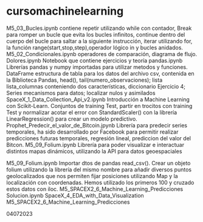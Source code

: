 # cursomachinelearning
M5_03_Bucles.ipynb contiene repetir utilizando while con contador, Break para romper un bucle que evita los bucles infinitos, continue dentro del cuerpo del bucle para saltar a la siguiente instrucción, iterar utilizando for, la función range(start,stop,step),operador lógico in y bucles anidados.
M5_02_Condicionales.ipynb operadores de comparación, diagrama de flujo.
Dolores.ipynb Notebook que contiene ejercicios y teoría
pandas.ipynb Librerías pandas y numpy importadas para utilizar metodos y funciones. DataFrame estructura de tabla para los datos del archivo csv, contenida en la Biblioteca Pandas, head(), tail(numero_observaciones); lista lista_columnas conteniendo dos características, diccionario Ejercicio 4; Series mecanismos para datos; localizar nulos y asimilados
SpaceX_1_Data_Collection_Api_v2.ipynb 
Introducción a Machine Learning con Scikit-Learn. Conjuntos de training Test, partir en trocitos con training Test y normalizar acotar el error con StandardScaler() con la librería LinearRegression() para crear un modelo predictivo.
Prophet_Predecir_el_valor_de_Bitcoin.jpynb Librería para predecir series temporales, ha sido desarrollado por Facebook para permitir realizar predicciones futuras temporales, regresión lineal, prediccion del valor del Bitcon.
M5_09_Folium.ipynb Librería para poder visualizar e interactuar distintos mapas dinámicos, utilizando la API para datos geoespaciales

M5_09_Folium.ipynb Importar dtos de pandas read_csv(). Crear un objeto folium utilizando la librería del mismo nombre para añadir diversos puntos geolocalizados que nos permiten fijar posiciones utilizando Map y la localización con coordenadas. Hemos utilizado los primeros 100 y cruzado estos datos con iloc.
M5_SPACEX2_6_Machine_Learning_Predicciones Solucion.ipynb
SpaceX_4_EDA_with_Data_Visualization
M5_SPACEX2_6_Machine_Learning_Predicciones

04072023
